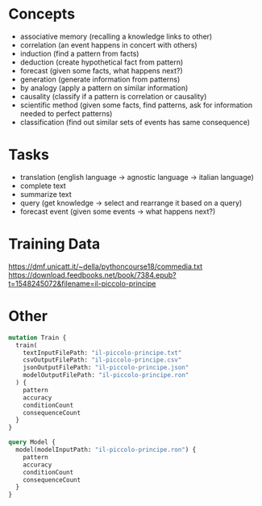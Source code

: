 # Concepts

- associative memory (recalling a knowledge links to other)
- correlation (an event happens in concert with others)
- induction (find a pattern from facts)
- deduction (create hypothetical fact from pattern)
- forecast (given some facts, what happens next?)
- generation (generate information from patterns)
- by analogy (apply a pattern on similar information)
- causality (classify if a pattern is correlation or causality)
- scientific method (given some facts, find patterns, ask for information needed to perfect patterns)
- classification (find out similar sets of events has same consequence)

# Tasks

- translation (english language -> agnostic language -> italian language)
- complete text
- summarize text
- query (get knowledge -> select and rearrange it based on a query)
- forecast event (given some events -> what happens next?)

# Training Data

https://dmf.unicatt.it/~della/pythoncourse18/commedia.txt
https://download.feedbooks.net/book/7384.epub?t=1548245072&filename=il-piccolo-principe

# Other

```graphql
mutation Train {
  train(
    textInputFilePath: "il-piccolo-principe.txt"
    csvOutputFilePath: "il-piccolo-principe.csv"
    jsonOutputFilePath: "il-piccolo-principe.json"
    modelOutputFilePath: "il-piccolo-principe.ron"
  ) {
    pattern
    accuracy
    conditionCount
    consequenceCount
  }
}

query Model {
  model(modelInputPath: "il-piccolo-principe.ron") {
    pattern
    accuracy
    conditionCount
    consequenceCount
  }
}
```
